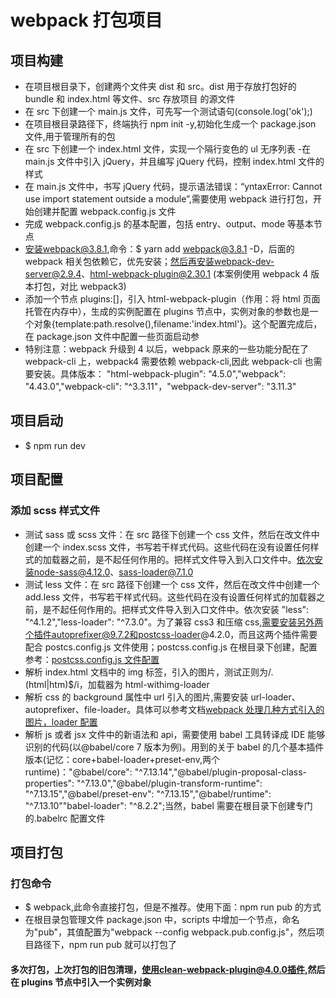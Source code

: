 # webpack 打包项目

## 项目构建

-   在项目根目录下，创建两个文件夹 dist 和 src。dist 用于存放打包好的 bundle 和 index.html 等文件、src 存放项目
    的源文件
-   在 src 下创建一个 main.js 文件，可先写一个测试语句(console.log('ok');)
-   在项目根目录路径下，终端执行 npm init -y,初始化生成一个 package.json 文件,用于管理所有的包
-   在 src 下创建一个 index.html 文件，实现一个隔行变色的 ul 无序列表 -在 main.js 文件中引入 jQuery，并且编写 jQuery 代码，控制 index.html 文件的样式
-   在 main.js 文件中，书写 jQuery 代码，提示语法错误：“yntaxError: Cannot use import statement outside a module”,需要使用 webpack 进行打包，开始创建并配置 webpack.config.js 文件
-   完成 webpack.config.js 的基本配置，包括 entry、output、mode 等基本节点
-   安装webpack@3.8.1,命令：$ yarn add webpack@3.8.1 -D，后面的 webpack 相关包依赖它，优先安装；然后再安装webpack-dev-server@2.9.4、html-webpack-plugin@2.30.1 (本案例使用 webpack 4 版本打包，对比 webpack3)
-   添加一个节点 plugins:[]，引入 html-webpack-plugin（作用：将 html 页面托管在内存中），生成的实例配置在 plugins 节点中，实例对象的参数也是一个对象{template:path.resolve(),filename:'index.html'}。这个配置完成后，在 package.json 文件中配置一些页面启动参
-   特别注意：webpack 升级到 4 以后，webpack 原来的一些功能分配在了 webpack-cli 上，webpack4 需要依赖 webpack-cli,因此 webpack-cli 也需要安装。具体版本： "html-webpack-plugin": "4.5.0","webpack": "4.43.0","webpack-cli": "^3.3.11"，"webpack-dev-server": "3.11.3"

## 项目启动

-   $ npm run dev

## 项目配置

### 添加 scss 样式文件

-   测试 sass 或 scss 文件：在 src 路径下创建一个 css 文件，然后在改文件中创建一个 index.scss 文件，书写若干样式代码。这些代码在没有设置任何样式的加载器之前，是不起任何作用的。把样式文件导入到入口文件中。依次安装node-sass@4.12.0、sass-loader@7.1.0
-   测试 less 文件：在 src 路径下创建一个 css 文件，然后在改文件中创建一个 add.less 文件，书写若干样式代码。这些代码在没有设置任何样式的加载器之前，是不起任何作用的。把样式文件导入到入口文件中。依次安装 "less": "^4.1.2","less-loader": "^7.3.0"。为了兼容 css3 和压缩 css,需要安装另外两个插件autoprefixer@9.7.2和postcss-loader@4.2.0，而且这两个插件需要配合 postcs.config.js 文件使用；postcss.config.js 在根目录下创建，配置参考：[postcss.config.js 文件配置](https://www.cnblogs.com/alpiny/p/12496691.html)
-   解析 index.html 文档中的 img 标签，引入的图片，测试正则为/\.(html|htm)$/i，加载器为 html-withimg-loader
-   解析 css 的 background 属性中 url 引入的图片,需要安装 url-loader、autoprefixer、file-loader。具体可以参考文档[webpack 处理几种方式引入的图片，loader 配置](https://www.cnblogs.com/fightjianxian/p/12441638.html)
-   解析 js 或者 jsx 文件中的新语法和 api，需要使用 babel 工具转译成 IDE 能够识别的代码(以@babel/core 7 版本为例)。用到的关于 babel 的几个基本插件版本(记忆：core+babel-loader+preset-env,两个 runtime)："@babel/core": "^7.13.14","@babel/plugin-proposal-class-properties": "^7.13.0","@babel/plugin-transform-runtime": "^7.13.15","@babel/preset-env": "^7.13.15","@babel/runtime": "^7.13.10""babel-loader": "^8.2.2";当然，babel 需要在根目录下创建专门的.babelrc 配置文件

## 项目打包

### 打包命令

-   $ webpack,此命令直接打包，但是不推荐。使用下面：npm run pub 的方式
-   在根目录包管理文件 package.json 中，scripts 中增加一个节点，命名为"pub"，其值配置为"webpack --config webpack.pub.config.js"，然后项目路径下，npm run pub 就可以打包了

#### 多次打包，上次打包的旧包清理，使用clean-webpack-plugin@4.0.0插件,然后在 plugins 节点中引入一个实例对象

